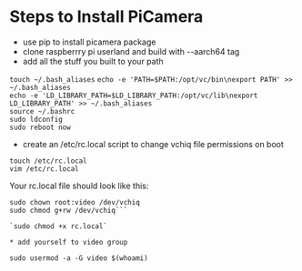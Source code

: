 # Steps to Install PiCamera

* use pip to install picamera package  
* clone raspberrry pi userland and build with --aarch64 tag  
* add all the stuff you built to your path  

`touch ~/.bash_aliases`
`echo -e 'PATH=$PATH:/opt/vc/bin\nexport PATH' >> ~/.bash_aliases`   
`echo -e 'LD_LIBRARY_PATH=$LD_LIBRARY_PATH:/opt/vc/lib\nexport LD_LIBRARY_PATH' >> ~/.bash_aliases`   
`source ~/.bashrc`  
`sudo ldconfig`  
`sudo reboot now`  

* create an /etc/rc.local script to change vchiq file permissions on boot

`touch /etc/rc.local`  
`vim /etc/rc.local`  

Your rc.local file should look like this:  
```#! /bin/sh  
sudo chown root:video /dev/vchiq  
sudo chmod g+rw /dev/vchiq```

`sudo chmod +x rc.local`  

* add yourself to video group

sudo usermod -a -G video $(whoami)





